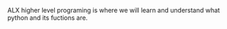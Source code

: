 ALX higher level programing is where we will learn and understand what python and its fuctions are. 